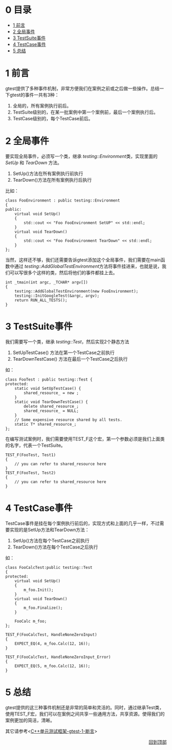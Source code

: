 <h1 id="0">0 目录</h1>

* [1 前言](#1)
* [2 全局事件](#2)
* [3 TestSuite事件](#3)
* [4 TestCase事件](#4)
* [5 总结](#5)

<h1 id="1">1 前言</h1>

gtest提供了多种事件机制，非常方便我们在案例之前或之后做一些操作。总结一下gtest的事件一共有3种：

1. 全局的，所有案例执行前后。
2. TestSuite级别的，在某一批案例中第一个案例前，最后一个案例执行后。
3. TestCase级别的，每个TestCase前后。

<h1 id="2">2 全局事件</h1>

要实现全局事件，必须写一个类，继承 *testing::Environment*类，实现里面的 *SetUp* 和 *TearDown* 方法。

1. SetUp()方法在所有案例执行前执行
2. TearDown()方法在所有案例执行后执行

比如：

    class FooEnvironment : public testing::Environment
    {
    public:
        virtual void SetUp()
        {
            std::cout << "Foo FooEnvironment SetUP" << std::endl;
        }
        virtual void TearDown()
        {
            std::cout << "Foo FooEnvironment TearDown" << std::endl;
        }
    };

当然，这样还不够，我们还需要告诉gtest添加这个全局事件，我们需要在main函数中通过 *testing::AddGlobalTestEnvironment*方法将事件挂进来，也就是说，我们可以写很多个这样的类，然后将他们的事件都挂上去。

    int _tmain(int argc, _TCHAR* argv[])
    {
        testing::AddGlobalTestEnvironment(new FooEnvironment);
        testing::InitGoogleTest(&argc, argv);
        return RUN_ALL_TESTS();
    }

<h1 id="3">3 TestSuite事件</h1>

我们需要写一个类，继承 *testing::Test*，然后实现2个静态方法

1. SetUpTestCase() 方法在第一个TestCase之前执行
2. TearDownTestCase() 方法在最后一个TestCase之后执行

如：

    class FooTest : public testing::Test {
    protected:
        static void SetUpTestCase() {
            shared_resource_ = new ;
        }
        static void TearDownTestCase() {
            delete shared_resource_;
            shared_resource_ = NULL;
        }
        // Some expensive resource shared by all tests.
        static T* shared_resource_;
    };

在编写测试案例时，我们需要使用TEST_F这个宏，第一个参数必须是我们上面类的名字，代表一个TestSuite。
    
    TEST_F(FooTest, Test1)
    {
        // you can refer to shared_resource here 
    }
    TEST_F(FooTest, Test2)
    {
        // you can refer to shared_resource here 
    }

<h1 id="4">4 TestCase事件 </h1>

TestCase事件是挂在每个案例执行前后的，实现方式和上面的几乎一样，不过需要实现的是SetUp方法和TearDown方法：

1. SetUp()方法在每个TestCase之前执行
2. TearDown()方法在每个TestCase之后执行

如：

    class FooCalcTest:public testing::Test
    {
    protected:
        virtual void SetUp()
        {
            m_foo.Init();
        }
        virtual void TearDown()
        {
            m_foo.Finalize();
        }

        FooCalc m_foo;
    };

    TEST_F(FooCalcTest, HandleNoneZeroInput)
    {
        EXPECT_EQ(4, m_foo.Calc(12, 16));
    }

    TEST_F(FooCalcTest, HandleNoneZeroInput_Error)
    {
        EXPECT_EQ(5, m_foo.Calc(12, 16));
    }


<h1 id="5">5 总结 </h1>

gtest提供的这三种事件机制还是非常的简单和灵活的。同时，通过继承Test类，使用TEST_F宏，我们可以在案例之间共享一些通用方法，共享资源。使得我们的案例更加的简洁，清晰。

其它请参考<[C++单元测试框架-gtest-1-断言](https://blog.csdn.net/shenwanjiang111/article/details/87990504)>

<div style="text-align: right"><a href="#0">回到顶部</a><a name="_label0"></a></div>